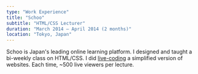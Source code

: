 ```yaml
---
type: "Work Experience"
title: "Schoo"
subtitle: "HTML/CSS Lecturer"
duration: "March 2014 – April 2014 (2 months)"
location: "Tokyo, Japan"
---
```


Schoo is Japan's leading online learning platform. I designed and taught a bi-weekly class on HTML/CSS. I did <a href="https://schoo.jp/teacher/336" target="_blank">live-coding</a> a simplified version of websites. Each time, ~500 live viewers per lecture.
